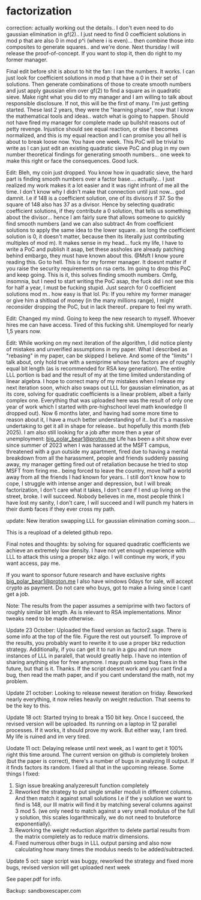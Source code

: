 # factorization

correction: actually working out the details.. I don't even need to do gaussian elimination in gf(2).. I just need to find 0 coefficient solutions in mod p that are also 0 in mod p^i (where i is even)... then combine those into composites to generate squares.. and we're done. Next thursday I will release the proof-of-concept. If you want to stop it, then do right to my former manager.

Final edit before shit is about to hit the fan: I ran the numbers. It works. I can just look for coefficient solutions in mod p that have a 0 in their set of solutions. Then generate combinations of those to create smooth numbers and just apply gaussian elim over gf(2) to find a square as in quadratic sieve. Make right what you did to my manager and I am willing to talk about responsible disclosure. If not, this will be the first of many. I'm just getting started. These last 2 years, they were the "learning phase", now that I know the mathematical tools and ideas.. watch what is going to happen. Should not have fired my manager for complete made up bullshit reasons out of petty revenge. Injustice should see equal reaction, or else it becomes normalized, and this is my equal reaction and I can promise you all hell is about to break loose now. You have one week. This PoC will be trivial to write as I can just edit an existing quadratic sieve PoC and plug in my own number theoretical findings for generating smooth numbers...  one week to make this right or face the consequences. Good luck.

Edit: Bleh, my coin just dropped. You know how in quadratic sieve, the hard part is finding smooth numbers over a factor base.... actually... I just realized my work makes it a lot easier and it was right infront of me all the time. I don't know why I didn't make that connection until just now... god damnit. I.e if 148 is a coefficient solution, one of its divisors if 37. So the square of 148 also has 37 as a divisor. Hence by selecting quadratic coefficient solutions, if they contribute a 0 solution, that tells us something about the divisor... hence I am fairly sure that allows someone to quickly find smooth numbers (and we can also subtract 4n from coefficient solutions to apply the same idea to the lower square.. as long the coefficient solution is 0, it doesn't matter, because then its literally just contributing multiples of mod m). It makes sense in my head... fuck my life, I have to write a PoC and publish it asap, bet these assholes are already patching behind embargo, they must have known about this.
@Msft I know youre reading this. Go to hell. This is for my former manager. It doesnt matter if you raise the security requirements on rsa certs. Im going to drop this PoC and keep going. This is it, this solves finding smooth numbers. Omfg, insomnia, but I need to start writing the PoC asap, the fuck did i not see this for half a year, I must be fucking stupid. Just search for 0 coefficient solutions mod m.. how easy is that lol. Ps: If you rehire my former manager or give him a shitload of money (in the many millions range), I might reconsider dropping the PoC, but in lack thereof.. prepare to feel my wrath.

Edit: Changed my mind. Going to keep the new research to myself. Whoever hires me can have access. Tired of this fucking shit. Unemployed for nearly 1,5 years now.

Edit: While working on my next iteration of the algorithm, I did notice plenty of mistakes and unverified assumptions in my paper. What I described as "rebasing" in my paper, can be skipped I believe. And some of the "limits" I talk about, only hold true with a semiprime whose two factors are of roughly equal bit length (as is recommended for RSA key generation). The entire LLL portion is bad and the result of my at the time limited understanding of linear algebra. I hope to correct many of my  mistakes when I release my next iteration soon, which also swaps out LLL for gaussian elimination, as at its core, solving for quadratic coefficients is a linear problem, albeit a fairly complex one. Everything that was uploaded here was the result of only one year of work which I started with pre-highschool level math knowledge (I dropped out). Now 6 months later, and having had some more time to reason about it, I have a much better understanding of it.. but it's a massive undertaking to get it all in shape for release.. but hopefully this month (feb 2025). I am also still looking for a job after more then a year of unemployment: big_polar_bear1@proton.me
Life has been a shit show ever since summer of 2023 when I was harassed at the MSFT campus, threatened with a gun outside my apartment, fired due to having a mental breakdown from all the harassment, people and friends suddenly passing away,  my manager getting fired out of retaliation because he tried to stop MSFT from firing me.. being forced to leave the country, move half a world away from all the friends I had known for years.. I still don't know how to cope, I struggle with intense anger and depression, but I will break factorization, I don't care what it takes, I don't care if I end up living on the street, broke. I will succeed. Nobody believes in me, most people think I have lost my sanity, I don't care, I will succeed and I will punch my haters in their dumb faces if they ever cross my path.

update: New iteration swapping LLL for gaussian elimination coming soon....

This is a reupload of a deleted github repo.

Final notes and thoughts: by solving for squared quadratic coefficients we achieve an extremely low density. I have not yet enough experience with LLL to attack this using a proper bkz algo. I will continue my work, if you want access, pay me.

If you want to sponsor future research and have exclusive rights big_polar_bear1@proton.me
I also have windows 0days for sale, will accept crypto as payment. Do not care who buys, got to make a living since I cant get a job.

Note: The results from the paper assumes a semiprime with two factors of roughly similar bit length. As is relevant to RSA implementations. Minor tweaks need to be made otherwise.

Update 23 October: Uploaded the fixed version as factor2.sage. There is some info at the top of the file. Figure the rest out yourself. To improve of the results, you probably want to rewrite it to use a proper bkz reduction strategy. Additionally, if you can get it to run in a gpu and run more instances of LLL in paralell, that would greatly help. 
I have no intention of sharing anything else for free anymore. I may push some bug fixes in the future, but that is it. Thanks. If the script doesnt work and you cant find a bug, then read the math paper, and if you cant understand the math, not my problem.

Update 21 october: Looking to release newest iteration on friday. Reworked nearly everything, it now relies heavily on weight reduction. That seems to be the key to this.

Update 18 oct: Started trying to break a 150 bit key. Once I succeed, the revised version will be uploaded. Its running on a laptop in 12 parallel processes. If it works, it should prove my work. But either way, I am tired. My life is ruined and im very tired. 


Uodate 11 oct: Delaying release until next week, as I want to get it 100% right this time around. The current version on github is completely broken (but the paper is correct), there's a number of bugs in analyzing lll output. If it finds factors its random. I fixed all that in the upcoming release. Some things I fixed:

1. Sign issue breaking analyzeresult function completely
2. Reworked the strategy to put single smaller moduli in different columns. And then match it against small solutions
I.e if the y solution we want to find is 148, our lll matrix will find it by matching several columns against 3 mod 5.
(we only need to match against a very small modulus of the full y solution, this scales logarithmically, we do not need to bruteforce exponentially).
3. Reworking the weight reduction algorithm to delete partial results from the matrix completely as to reduce matrix dimensions.
4. Fixed numerous other bugs in LLL output parsing and also now calculating how many times the modulus needs to be added/subtracted.

Update 5 oct: sage script was buggy, reworked the strategy and fixed more bugs, revised version will get uploaded next week

See paper.pdf for info.

Backup: sandboxescaper.com
